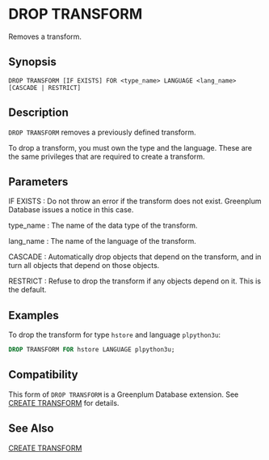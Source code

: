 # DROP TRANSFORM

Removes a transform.

## Synopsis

``` {#sql_command_synopsis}
DROP TRANSFORM [IF EXISTS] FOR <type_name> LANGUAGE <lang_name> [CASCADE | RESTRICT]
```

## Description

`DROP TRANSFORM` removes a previously defined transform.

To drop a transform, you must own the type and the language. These are the same privileges that are required to create a transform.

## Parameters

IF EXISTS
:   Do not throw an error if the transform does not exist. Greenplum Database issues a notice in this case.

type_name
:   The name of the data type of the transform.

lang_name
:   The name of the language of the transform.

CASCADE
:   Automatically drop objects that depend on the transform, and in turn all objects that depend on those objects.

RESTRICT
:   Refuse to drop the transform if any objects depend on it. This is the default.

## Examples

To drop the transform for type `hstore` and language `plpython3u`:

``` sql
DROP TRANSFORM FOR hstore LANGUAGE plpython3u;
```

## Compatibility

This form of `DROP TRANSFORM` is a Greenplum Database extension. See [CREATE TRANSFORM](/docs/sql-statements/sql-statement-create-transform.md) for details.

## See Also

[CREATE TRANSFORM](/docs/sql-statements/sql-statement-create-transform.md)



